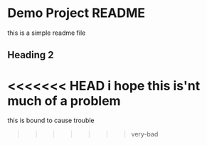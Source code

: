 # Demo Project README

this is a simple readme file

## Heading 2

<<<<<<< HEAD
i hope this is'nt much of a problem
=======
this is bound to cause trouble
>>>>>>> very-bad
